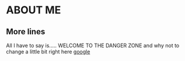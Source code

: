 # ABOUT ME
## More lines

All I have to say is..... WELCOME TO THE DANGER ZONE and why not to change a little bit right here [google](https://www.google.es)
